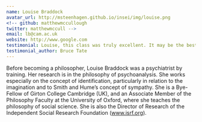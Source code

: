 ```yaml
---
name: Louise Braddock
avatar_url: http://msteenhagen.github.io/insei/img/louise.png
<!-- github: matthewmccullough
twitter: matthewmccull -->
email: lb@cam.ac.uk
website: http://www.google.com
testimonial: Louise, this class was truly excellent. It may be the best online class I’ve ever attended.
testimonial_author: Bruce Tate
---
```


Before becoming a philosopher, Louise Braddock was a psychiatrist by training. Her research is in the philosophy of psychoanalysis. She works especially on the concept of identification, particularly in relation to the imagination and to Smith and Hume’s concept of sympathy. She is a Bye-Fellow of Girton College Cambridge (UK), and an Associate Member of the Philosophy Faculty at the University of Oxford, where she teaches the philosophy of social science.  She is also the Director of Research of the Independent Social Research Foundation (www.isrf.org).
